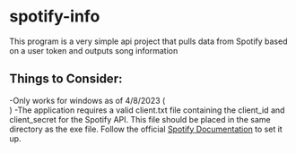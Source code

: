 # spotify-info
This program is a very simple api project that pulls data from Spotify based on a user token and outputs song information

## Things to Consider:
-Only works for windows as of 4/8/2023 ( <br> )
-The application requires a valid client.txt file containing the client_id and client_secret for the Spotify API. This file should be placed in the same directory as the exe file. Follow the official [Spotify Documentation](https://developer.spotify.com/documentation/web-api/) to set it up. 
